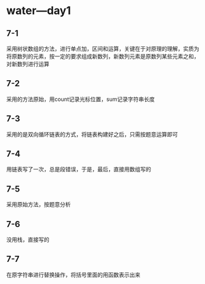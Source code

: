# water—day1

## 7-1

采用树状数组的方法，进行单点加，区间和运算，关键在于对原理的理解，实质为将原数列的元素，按一定的要求组成新数列，新数列元素是原数列某些元素之和，对新数列进行运算

## 7-2

采用的方法原始，用count记录光标位置，sum记录字符串长度

## 7-3

采用的是双向循环链表的方式，将链表构建好之后，只需按题意运算即可

## 7-4

用链表写了一次，总是段错误，于是，最后，直接用数组写的

## 7-5

采用原始方法，按题意分析

## 7-6

没用栈，直接写的

## 7-7

在原字符串进行替换操作，将括号里面的用函数表示出来



